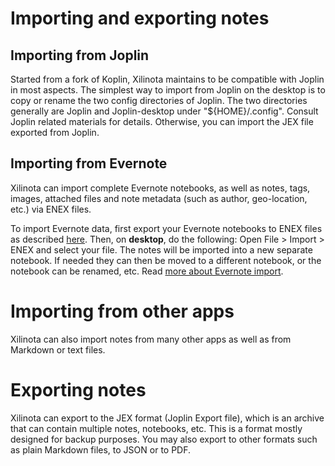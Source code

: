 # Importing and exporting notes

## Importing from Joplin

Started from a fork of Koplin, Xilinota maintains to be compatible with Joplin in most aspects.  The simplest way to import from Joplin on the desktop is to copy or rename the two config directories of Joplin.  The two directories generally are Joplin and Joplin-desktop under "${HOME}/.config".  Consult Joplin related materials for details.  Otherwise, you can import the JEX file exported from Joplin.

## Importing from Evernote

Xilinota can import complete Evernote notebooks, as well as notes, tags, images, attached files and note metadata (such as author, geo-location, etc.) via ENEX files.

To import Evernote data, first export your Evernote notebooks to ENEX files as described [here](https://help.evernote.com/hc/en-us/articles/209005557-How-to-back-up-export-and-restore-import-notes-and-notebooks). Then, on **desktop**, do the following: Open File > Import > ENEX and select your file. The notes will be imported into a new separate notebook. If needed they can then be moved to a different notebook, or the notebook can be renamed, etc. Read [more about Evernote import](https://joplinapp.org/help/#importing-from-evernote).

# Importing from other apps

Xilinota can also import notes from many other apps as well as from Markdown or text files.

# Exporting notes

Xilinota can export to the JEX format (Joplin Export file), which is an archive that can contain multiple notes, notebooks, etc. This is a format mostly designed for backup purposes. You may also export to other formats such as plain Markdown files, to JSON or to PDF. 
